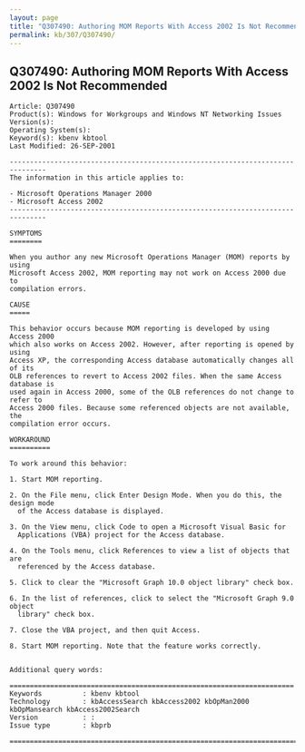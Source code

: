 ```yaml
---
layout: page
title: "Q307490: Authoring MOM Reports With Access 2002 Is Not Recommended"
permalink: kb/307/Q307490/
---
```


## Q307490: Authoring MOM Reports With Access 2002 Is Not Recommended

	Article: Q307490
	Product(s): Windows for Workgroups and Windows NT Networking Issues
	Version(s): 
	Operating System(s): 
	Keyword(s): kbenv kbtool
	Last Modified: 26-SEP-2001
	
	-------------------------------------------------------------------------------
	The information in this article applies to:
	
	- Microsoft Operations Manager 2000 
	- Microsoft Access 2002 
	-------------------------------------------------------------------------------
	
	SYMPTOMS
	========
	
	When you author any new Microsoft Operations Manager (MOM) reports by using
	Microsoft Access 2002, MOM reporting may not work on Access 2000 due to
	compilation errors.
	
	CAUSE
	=====
	
	This behavior occurs because MOM reporting is developed by using Access 2000
	which also works on Access 2002. However, after reporting is opened by using
	Access XP, the corresponding Access database automatically changes all of its
	OLB references to revert to Access 2002 files. When the same Access database is
	used again in Access 2000, some of the OLB references do not change to refer to
	Access 2000 files. Because some referenced objects are not available, the
	compilation error occurs.
	
	WORKAROUND
	==========
	
	To work around this behavior:
	
	1. Start MOM reporting.
	
	2. On the File menu, click Enter Design Mode. When you do this, the design mode
	  of the Access database is displayed.
	
	3. On the View menu, click Code to open a Microsoft Visual Basic for
	  Applications (VBA) project for the Access database.
	
	4. On the Tools menu, click References to view a list of objects that are
	  referenced by the Access database.
	
	5. Click to clear the "Microsoft Graph 10.0 object library" check box.
	
	6. In the list of references, click to select the "Microsoft Graph 9.0 object
	  library" check box.
	
	7. Close the VBA project, and then quit Access.
	
	8. Start MOM reporting. Note that the feature works correctly.
	
	
	Additional query words:
	
	======================================================================
	Keywords          : kbenv kbtool 
	Technology        : kbAccessSearch kbAccess2002 kbOpMan2000 kbOpMansearch kbAccess2002Search
	Version           : :
	Issue type        : kbprb
	
	=============================================================================
	
